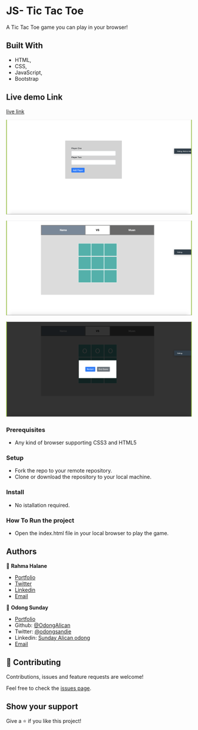 # JS- Tic Tac Toe

A Tic Tac Toe game you can play in your browser!

## Built With

- HTML,
- CSS,
- JavaScript,
- Bootstrap

## Live demo Link

[live link](https://raw.githack.com/imahnama/JS-tic_tac-toe/feature-factory-functions/index.html)

![Create Book](images/1.png)

![Create Book](images/2.png)

![Create Book](images/3.png)

### Prerequisites

- Any kind of browser supporting CSS3 and HTML5

### Setup

- Fork the repo to your remote repository.
- Clone or download the repository to your local machine.

### Install

- No istallation required.

### How To Run the project

- Open the index.html file in your local browser to play the game.


## Authors

👤 **Rahma Halane**

- [Portfolio](https://raw.githack.com/imahnama/my-portfolio/develop/index.html)
- [Twitter](https://twitter.com/halane_rahma)
- [Linkedin](https://www.linkedin.com/in/rahmahalane/)
- [Email](mailto:Halane.rahma@gmail.com )

👤 **Odong Sunday**

- [Portfolio](https://odongsunday.netlify.app/)
- Github: [@OdongAlican](https://github.com/OdongAlican)
- Twitter: [@odongsandie](https://twitter.com/odongsandie)
- Linkedin: [Sunday Alican odong](https://www.linkedin.com/in/sunday-alican-odong/)
- [Email](mailto:sandieo.2020@gmail.com)


## 🤝 Contributing

Contributions, issues and feature requests are welcome!

Feel free to check the [issues page](https://github.com/imahnama/JS-tic_tac-toe/issues).

## Show your support

Give a ⭐️ if you like this project!
